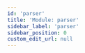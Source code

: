 ```yaml
---
id: 'parser'
title: 'Module: parser'
sidebar_label: 'parser'
sidebar_position: 0
custom_edit_url: null
---
```


